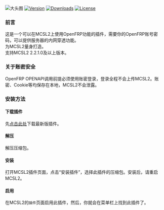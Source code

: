 ![大头图](https://socialify.git.ci/MCSLTeam/OpenFRP_Plugin/image?description=1&font=Jost&language=1&owner=1&pattern=Circuit%20Board&theme=Auto&logo=https://img.fastmirror.net/s/2023/07/17/64b5471e1d478.png)
[![](https://img.shields.io/github/v/tag/MCSLTeam/OpenFRP_Plugin?label=ver&style=for-the-badge "Version")](https://github.com/MCSLTeam/OpenFRP_Plugin/releases/latest)   [![](https://img.shields.io/github/downloads/MCSLTeam/OpenFRP_Plugin/total?style=for-the-badge "Downloads")](https://github.com/MCSLTeam/OpenFRP_Plugin/releases)  [![](https://img.shields.io/github/license/MCSLTeam/OpenFRP_Plugin?style=for-the-badge "License")](https://github.com/MCSLTeam/OpenFRP_Plugin/blob/master/LICENSE)
### 前言
这是一个可以在MCSL2上使用OpenFRP功能的插件，需要你的OpenFRP账号密码，可以提供服务器的内网穿透功能。  
为MCSL2量身打造。  
支持MCSL2 2.2.1.0及以上版本。  
### 关于账密安全  
OpenFRP OPENAPI调用前提必须使用账密登录，登录全程不会上传MCSL2。账密、Cookie等均保存在本地，MCSL2不会泄露。  
### 安装方法  
#### 下载插件  
先[点击此处](https://github.com/MCSLTeam/OpenFRP_Plugin/releases)下载最新版插件。  
#### 解压  
解压压缩包。  
#### 安装  
打开MCSL2插件页面，点击“安装插件”，选择此插件的压缩包。安装后，请重启MCSL2。  
#### 启用  
在MCSL2的`插件`页面启用此插件，然后，你就会在菜单栏上找到此插件了。
